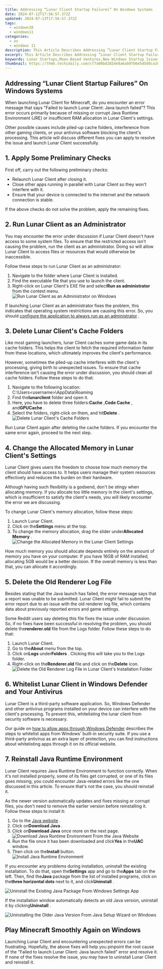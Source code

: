 ```yaml
---
title: Addressing “Lunar Client Startup Failures” On Windows Systems
date: 2024-07-12T17:56:57.372Z
updated: 2024-07-13T17:56:57.372Z
tags:
  - windows10
  - windows11
categories:
  - os
  - windows 11
description: This Article Describes Addressing “Lunar Client Startup Failures” On Windows Systems
excerpt: This Article Describes Addressing “Lunar Client Startup Failures” On Windows Systems
keywords: Lunar Startups,Moon-Based Ventures,New Windows Startup Issues,Windows System Solutions,Fixing Lunar Startups,Overcoming Moon Business Failures,Lunar Tech Startup Challenges
thumbnail: https://thmb.techidaily.com/cf7a08bd282de8a6ab97b6e5d5d8ca10a7266e7f855e68e8c2f62606a22410cc.jpeg
---
```


## Addressing “Lunar Client Startup Failures” On Windows Systems

 When launching Lunar Client for Minecraft, do you encounter an error message that says "Failed to launch Lunar Client: Java launch failed"? This error occurs primarily because of missing or corrupt Java Runtime Environment (JRE) or insufficient RAM allocation in Lunar Client's settings.

 Other possible causes include piled-up cache folders, interference from other gaming clients, or your antivirus software blocking the client's processing. This article will discuss different fixes you can apply to resolve the issue and launch Lunar Client successfully.

## 1\. Apply Some Preliminary Checks

First off, carry out the following preliminary checks:

* Relaunch Lunar Client after closing it.
* Close other apps running in parallel with Lunar Client so they won't interfere with it.
* Ensure that your device is connected to the internet and the network connection is stable.

 If the above checks do not solve the problem, apply the remaining fixes.

## 2\. Run Lunar Client as an Administrator

 You may encounter the error under discussion if Lunar Client doesn't have access to some system files. To ensure that the restricted access isn't causing the problem, run the client as an administrator. Doing so will allow Lunar Client to access files or resources that would otherwise be inaccessible.

Follow these steps to run Lunar Client as an administrator:

1. Navigate to the folder where Lunar Client is installed.
2. Find the executable file that you use to launch the client.
3. Right-click on Lunar Client's EXE file and select**Run as administrator** from the context menu.  
![Run Lunar Client as an Administrator on Windows](https://static1.makeuseofimages.com/wordpress/wp-content/uploads/2023/03/1-run-lunar-client-as-an-administrator-on-windows.jpg)

 If launching Lunar Client as an administrator fixes the problem, this indicates that operating system restrictions are causing this error. So, you should [configure the application to always run as an administrator](https://www.makeuseof.com/tag/always-run-apps-administrator-windows/) .

## 3\. Delete Lunar Client's Cache Folders

 Like most gaming launchers, lunar Client caches some game data in its cache folders. This helps the client to fetch the required information faster from these locations, which ultimately improves the client's performance.

 However, sometimes the piled-up cache interferes with the client's processing, giving birth to unexpected issues. To ensure that cache interference isn't causing the error under discussion, you should clean all cache folders. Follow these steps to do that:

1. Navigate to the following location:  
C:\Users\<username>\AppData\Roaming
2. Find the**lunarclient** folder and open it.
3. Here, you have to delete three folders:**Cache** ,**Code Cache** , and**GPUCache** .
4. Select the folders, right-click on them, and hit**Delete** .  
![Delete Lunar Client's Cache Folders](https://static1.makeuseofimages.com/wordpress/wp-content/uploads/2023/03/2-delete-lunar-client-s-cache-folders.jpg)

 Run Lunar Client again after deleting the cache folders. If you encounter the same error again, proceed to the next step.

## 4\. Change the Allocated Memory in Lunar Client's Settings

 Lunar Client gives users the freedom to choose how much memory the client should have access to. It helps users manage their system resources effectively and reduces the burden on their hardware.

 Although having such flexibility is a godsend, don't be stingy when allocating memory. If you allocate too little memory in the client's settings, which is insufficient to satisfy the client's needs, you will likely encounter the error we are discussing.

To change Lunar Client's memory allocation, follow these steps:

1. Launch Lunar Client.
2. Click on the**Settings** menu at the top.
3. To change the memory allocation, drag the slider under**Allocated Memory** .  
![Change the Allocated Memory in the Lunar Client Settings](https://static1.makeuseofimages.com/wordpress/wp-content/uploads/2023/03/3-change-the-allocated-memory-in-the-lunar-client-settings.jpg)

 How much memory you should allocate depends entirely on the amount of memory you have on your computer. If you have 16GB of RAM installed, allocating 5GB would be a better decision. If the overall memory is less than that, you can allocate it accordingly.

## 5\. Delete the Old Renderer Log File

 Besides stating that the Java launch has failed, the error message says that a report was unable to be submitted. Lunar Client might fail to submit the error report due to an issue with the old renderer log file, which contains data about previously reported errors and game settings.

 Some Reddit users say deleting this file fixes the issue under discussion. So, if no fixes have been successful in resolving the problem, you should delete the**renderer.old** file from the Logs folder. Follow these steps to do that:

1. Launch Lunar Client.
2. Go to the**About** menu from the top.
3. Click on**Logs** under**Folders** . Clicking this will take you to the Logs folder.
4. Right-click on the**Renderer.old** file and click on the**Delete** icon.  
![Delete the Old Renderer Log File in Lunar Client's Installation Folder](https://static1.makeuseofimages.com/wordpress/wp-content/uploads/2023/03/4-delete-the-old-renderer-log-file-in-lunar-client-s-installation-folder.jpg)

## 6\. Whitelist Lunar Client in Windows Defender and Your Antivirus

 Lunar Client is a third-party software application. So, Windows Defender and other antivirus programs installed on your device can interfere with the client's processing. To prevent this, whitelisting the lunar client from security software is necessary.

 Our guide on [how to allow apps through Windows Defender](https://www.makeuseof.com/how-to-allow-apps-windows-firewall/) describes the steps to whitelist apps from Windows' built-in security suite. If you use a third-party antivirus as an extra layer of protection, you can find instructions about whitelisting apps through it on its official website.

## 7\. Reinstall Java Runtime Environment

 Lunar Client requires Java Runtime Environment to function correctly. When it's not installed properly, some of its files get corrupted, or one of its files goes missing, you could encounter Java-related errors like the one discussed in this article. To ensure that's not the case, you should reinstall it.

 As the newer version automatically updates and fixes missing or corrupt files, you don't need to remove the earlier version before reinstalling it. Follow these steps to install it:

1. Go to the [Java website](https://www.java.com/en/) .
2. Click on**Download Java** .
3. Click on**Download Java** once more on the next page.  
![Download Java Runtime Environment From the Java Website](https://static1.makeuseofimages.com/wordpress/wp-content/uploads/2023/03/5-download-java-runtime-environment-from-the-java-website.jpg)
4. Run the file once it has been downloaded and click**Yes** in the**UAC** window.
5. Then click on the**Install** button.  
![Install Java Runtime Environment](https://static1.makeuseofimages.com/wordpress/wp-content/uploads/2023/03/6-install-java-runtime-environment.jpg)

 If you encounter any problems during installation, uninstall the existing installation. To do that, open the**Settings** app and go to the**Apps** tab on the left. Then, find the**Java**  package from the list of installed programs, click on the**three horizontal dots** next to it, and click**Uninstall** .

![Uninstall the Existing Java Package From Windows Settings App](https://static1.makeuseofimages.com/wordpress/wp-content/uploads/2023/03/7-uninstall-the-existing-java-package-from-windows-settings-app.jpg)

 If the installation window automatically detects an old Java version, uninstall it by clicking**Uninstall** .

![Uninstalling the Older Java Version From Java Setup Wizard on Windows](https://static1.makeuseofimages.com/wordpress/wp-content/uploads/2023/03/uninstalling-the-older-java-version-from-java-setup-wizard-on-windows.jpg)

## Play Minecraft Smoothly Again on Windows

 Launching Lunar Client and encountering unexpected errors can be frustrating. Hopefully, the above fixes will help you pinpoint the root cause of the "Failed to launch Lunar Client: Java launch failed" error and resolve it. If none of the fixes resolve the issue, you may have to uninstall Lunar Client and reinstall it.


<ins class="adsbygoogle"
     style="display:block"
     data-ad-format="autorelaxed"
     data-ad-client="ca-pub-7571918770474297"
     data-ad-slot="1223367746"></ins>



<ins class="adsbygoogle"
     style="display:block"
     data-ad-client="ca-pub-7571918770474297"
     data-ad-slot="8358498916"
     data-ad-format="auto"
     data-full-width-responsive="true"></ins>




